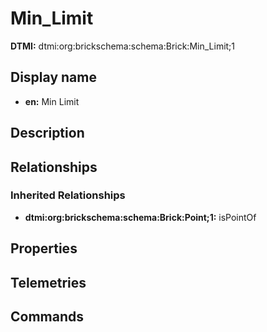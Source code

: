 # Min_Limit
**DTMI:** dtmi:org:brickschema:schema:Brick:Min_Limit;1
## Display name
- **en:** Min Limit
## Description
## Relationships
### Inherited Relationships
* **dtmi:org:brickschema:schema:Brick:Point;1:** isPointOf
## Properties
## Telemetries
## Commands
